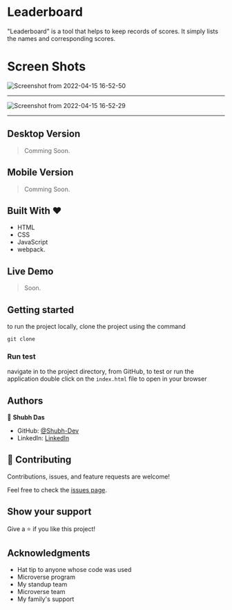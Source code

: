 
# Leaderboard

"Leaderboard" is a tool that helps to keep records of scores. It simply lists the names and corresponding scores.

# Screen Shots

![Screenshot from 2022-04-15 16-52-50](https://user-images.githubusercontent.com/46110284/163565220-fac8eafe-237f-4ef5-8818-581dbdfe938c.png)

<hr>

![Screenshot from 2022-04-15 16-52-29](https://user-images.githubusercontent.com/46110284/163565386-a7db1e93-236e-4ca3-bf6d-4df797753afe.png)

<hr>

## Desktop Version

> Comming Soon.

## Mobile Version

> Comming Soon.

## Built With &hearts;

- HTML
- CSS
- JavaScript
- webpack.

## Live Demo

> Soon.

## Getting started

to run the project locally, clone the project using the command

`git clone `

### Run test

navigate in to the project directory, from GitHub,
to test or run the application double click on the `index.html` file to open in your browser

## Authors

👤 **Shubh Das**

- GitHub: [@Shubh-Dev](https://github.com/Shubh-Dev)
- LinkedIn: [LinkedIn](https://linkedin.com/in/shubh.scb)

## 🤝 Contributing

Contributions, issues, and feature requests are welcome!

Feel free to check the [issues page](../../issues/).

## Show your support

Give a ⭐️ if you like this project!

## Acknowledgments

- Hat tip to anyone whose code was used
- Microverse program
- My standup team
- Microverse team
- My family's support